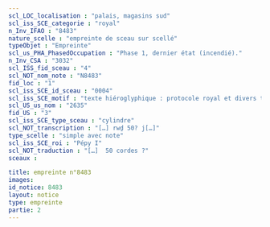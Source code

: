 ```yaml
---
scl_LOC_localisation : "palais, magasins sud"
scl_iss_SCE_categorie : "royal"
n_Inv_IFAO : "8483"
nature_scelle : "empreinte de sceau sur scellé"
typeObjet : "Empreinte"
scl_us_PHA_PhasedOccupation : "Phase 1, dernier état (incendié)."
n_Inv_CSA : "3032"
scl_ISS_fid_sceau : "4"
scl_NOT_nom_note : "N8483"
fid_loc : "1"
scl_iss_SCE_id_sceau : "0004"
scl_iss_SCE_motif : "texte hiéroglyphique : protocole royal et divers titres de scribe dans la mrt de Pépy"
scl_US_us_nom : "2635"
fid_US : "3"
scl_iss_SCE_type_sceau : "cylindre"
scl_NOT_transcription : "[…] rwḏ 50? j[…]"
type_scelle : "simple avec note"
scl_iss_SCE_roi : "Pépy I"
scl_NOT_traduction : "[…]  50 cordes ?"
sceaux :

title: empreinte n°8483
images: 
id_notice: 8483
layout: notice
type: empreinte
partie: 2
---
```

